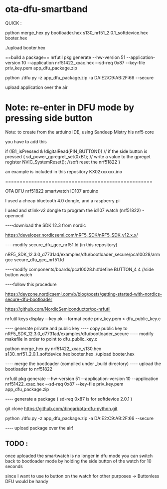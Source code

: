 # ota-dfu-smartband
QUICK :

python merge_hex.py bootloader.hex s130_nrf51_2.0.1_softdevice.hex  booter.hex

./upload booter.hex


==build a package==
nrfutil pkg generate --hw-version 51 --application-version 10 --application nrf51422_xxac.hex --sd-req 0x87 --key-file priv_key.pem app_dfu_package.zip


python ./dfu.py -z app_dfu_package.zip -a DA:E2:C9:AB:2F:66 --secure

upload application over the air

Note: re-enter in DFU mode by pressing side button
===================================================
Note: 
to create from the arduino IDE, using Sandeep Mistry his nrf5 core

you have to add this 

if (!B1_isPressed & !digitalRead(PIN_BUTTON1)) // if the side button is pressed 
  {
      sd_power_gpregret_set(0xB1); // write a value to the gpreget register 
      NVIC_SystemReset();  //soft reset the nrf51822
  }

an example is included in this repository KX02xxxxxx.ino

===================================================

OTA DFU nrf51822 smartwatch ID107 arduino


I used a cheap bluetooth 4.0 dongle, and a raspberry pi

I used and stlink-v2 dongle to program the id107 watch (nrf51822) - openocd 

----download the SDK 12.3 from nordic

https://developer.nordicsemi.com/nRF5_SDK/nRF5_SDK_v12.x.x/


----modify secure_dfu_gcc_nrf51.ld (in this repository)

nRF5_SDK_12.3.0_d7731ad/examples/dfu/bootloader_secure/pca10028/armgcc
secure_dfu_gcc_nrf51.ld

----modify components/boards/pca10028.h:#define BUTTON_4       4 //side button watch

----follow this procedure

https://devzone.nordicsemi.com/b/blog/posts/getting-started-with-nordics-secure-dfu-bootloader


https://github.com/NordicSemiconductor/pc-nrfutil

nrfutil keys display --key pk --format code priv_key.pem > dfu_public_key.c


---- generate private and public key
---- copy public key to nRF5_SDK_12.3.0_d7731ad/examples/dfu/bootloader_secure
---- modify makefile in order to point to dfu_public_key.c



python merge_hex.py nrf51422_xxac_s130.hex s130_nrf51_2.0.1_softdevice.hex  booter.hex
./upload booter.hex

---- merge the bootloader (compiled under _build directory) 
---- upload the bootloader to nrf51822



nrfutil pkg generate --hw-version 51 --application-version 10 --application nrf51422_xxac.hex --sd-req 0x87 --key-file priv_key.pem app_dfu_package.zip

---- generate a package ( sd-req 0x87 is for softdevice 2.0.1 )



git clone https://github.com/dingari/ota-dfu-python.git


python ./dfu.py -z app_dfu_package.zip -a DA:E2:C9:AB:2F:66 --secure

---- upload package over the air!

TODO :
------------------
once uploaded the smartwatch is no longer in dfu mode
you can switch back to bootloader mode by holding the side button of the watch for 10 seconds



since I want to use to button on the watch for other purposes 
-> Buttonless DFU would be handy


